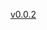 [v0.0.2](https://github.com/littleflute/a37_How-to-Talk-So-Little-Kids-Will-Listen/edit/master/README.md)
